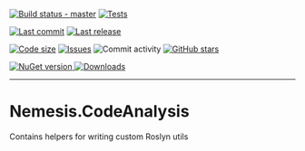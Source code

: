 [![Build status - master](https://img.shields.io/github/actions/workflow/status/nemesissoft/Nemesis.CodeAnalysis/ci.yml?style=flat-square&label=build&logo=github)](https://github.com/nemesissoft/Nemesis.CodeAnalysis/actions/workflows/ci.yml)
[![Tests](https://img.shields.io/github/actions/workflow/status/nemesissoft/Nemesis.CodeAnalysis/test-report.yml?style=flat-square&label=tests&logo=github)](https://github.com/nemesissoft/Nemesis.CodeAnalysis/actions/workflows/test-report.yml)

[![Last commit](https://img.shields.io/github/last-commit/nemesissoft/Nemesis.CodeAnalysis?style=flat-square)](https://github.com/nemesissoft/Nemesis.CodeAnalysis/commits/main)
[![Last release](https://img.shields.io/github/release-date/nemesissoft/Nemesis.CodeAnalysis?style=flat-square)](https://github.com/nemesissoft/Nemesis.CodeAnalysis/releases)


[![Code size](https://img.shields.io/github/languages/code-size/nemesissoft/Nemesis.CodeAnalysis.svg?style=flat-square)](https://github.com/nemesissoft/Nemesis.CodeAnalysis)
[![Issues](https://img.shields.io/github/issues/nemesissoft/Nemesis.CodeAnalysis.svg?style=flat-square)](https://github.com/nemesissoft/Nemesis.CodeAnalysis/issues)
![Commit activity](https://img.shields.io/github/commit-activity/y/nemesissoft/Nemesis.CodeAnalysis.svg?style=flat-square)
[![GitHub stars](https://img.shields.io/github/stars/nemesissoft/Nemesis.CodeAnalysis?style=flat-square&logo=starship)](https://github.com/nemesissoft/Nemesis.CodeAnalysis/stargazers)

[
 ![NuGet version](https://img.shields.io/nuget/v/Nemesis.CodeAnalysis.svg?style=flat-square&logo=nuget)
 ![Downloads](https://img.shields.io/nuget/dt/Nemesis.CodeAnalysis.svg?style=flat-square&logo=nuget)
](https://www.nuget.org/packages/Nemesis.CodeAnalysis/)
***

# Nemesis.CodeAnalysis

Contains helpers for writing custom Roslyn utils